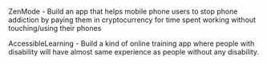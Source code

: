 ZenMode - Build an app that helps mobile phone users to stop phone addiction by paying them in cryptocurrency for time spent working without touching/using their phones

AccessibleLearning - Build a kind of online training app where people with disability will have almost same experience as people without any disability.

